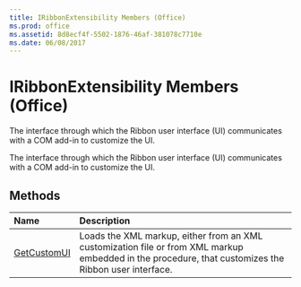 ```yaml
---
title: IRibbonExtensibility Members (Office)
ms.prod: office
ms.assetid: 8d8ecf4f-5502-1876-46af-381078c7710e
ms.date: 06/08/2017
---
```



# IRibbonExtensibility Members (Office)
The interface through which the Ribbon user interface (UI) communicates with a COM add-in to customize the UI.

The interface through which the Ribbon user interface (UI) communicates with a COM add-in to customize the UI.


## Methods



|**Name**|**Description**|
|:-----|:-----|
|[GetCustomUI](iribbonextensibility-getcustomui-method-office.md)|Loads the XML markup, either from an XML customization file or from XML markup embedded in the procedure, that customizes the Ribbon user interface.|

